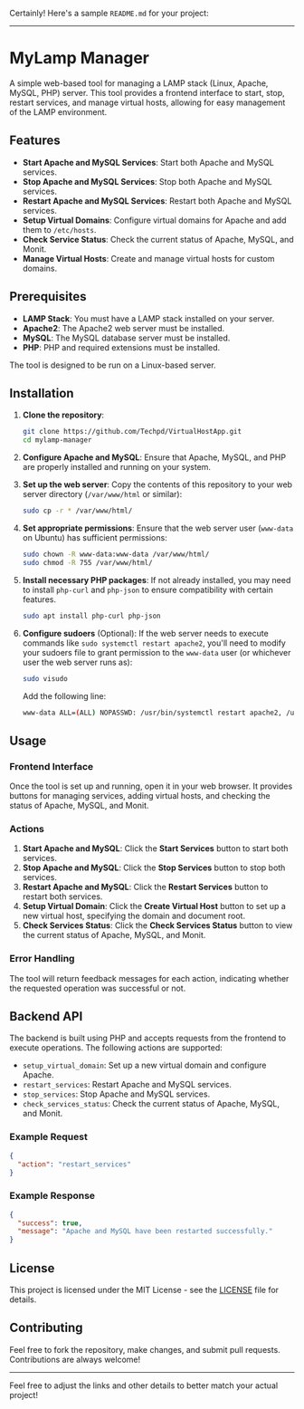 Certainly! Here's a sample `README.md` for your project:

---

# MyLamp Manager

A simple web-based tool for managing a LAMP stack (Linux, Apache, MySQL, PHP) server. This tool provides a frontend interface to start, stop, restart services, and manage virtual hosts, allowing for easy management of the LAMP environment.

## Features

- **Start Apache and MySQL Services**: Start both Apache and MySQL services.
- **Stop Apache and MySQL Services**: Stop both Apache and MySQL services.
- **Restart Apache and MySQL Services**: Restart both Apache and MySQL services.
- **Setup Virtual Domains**: Configure virtual domains for Apache and add them to `/etc/hosts`.
- **Check Service Status**: Check the current status of Apache, MySQL, and Monit.
- **Manage Virtual Hosts**: Create and manage virtual hosts for custom domains.

## Prerequisites

- **LAMP Stack**: You must have a LAMP stack installed on your server.
- **Apache2**: The Apache2 web server must be installed.
- **MySQL**: The MySQL database server must be installed.
- **PHP**: PHP and required extensions must be installed.

The tool is designed to be run on a Linux-based server.

## Installation

1. **Clone the repository**:

   ```bash
   git clone https://github.com/Techpd/VirtualHostApp.git
   cd mylamp-manager
   ```

2. **Configure Apache and MySQL**:
   Ensure that Apache, MySQL, and PHP are properly installed and running on your system.

3. **Set up the web server**:
   Copy the contents of this repository to your web server directory (`/var/www/html` or similar):

   ```bash
   sudo cp -r * /var/www/html/
   ```

4. **Set appropriate permissions**:
   Ensure that the web server user (`www-data` on Ubuntu) has sufficient permissions:

   ```bash
   sudo chown -R www-data:www-data /var/www/html/
   sudo chmod -R 755 /var/www/html/
   ```

5. **Install necessary PHP packages**:
   If not already installed, you may need to install `php-curl` and `php-json` to ensure compatibility with certain features.

   ```bash
   sudo apt install php-curl php-json
   ```

6. **Configure sudoers** (Optional):
   If the web server needs to execute commands like `sudo systemctl restart apache2`, you'll need to modify your sudoers file to grant permission to the `www-data` user (or whichever user the web server runs as):

   ```bash
   sudo visudo
   ```

   Add the following line:

   ```bash
   www-data ALL=(ALL) NOPASSWD: /usr/bin/systemctl restart apache2, /usr/bin/systemctl restart mysql
   ```

## Usage

### Frontend Interface

Once the tool is set up and running, open it in your web browser. It provides buttons for managing services, adding virtual hosts, and checking the status of Apache, MySQL, and Monit.

### Actions

1. **Start Apache and MySQL**: Click the **Start Services** button to start both services.
2. **Stop Apache and MySQL**: Click the **Stop Services** button to stop both services.
3. **Restart Apache and MySQL**: Click the **Restart Services** button to restart both services.
4. **Setup Virtual Domain**: Click the **Create Virtual Host** button to set up a new virtual host, specifying the domain and document root.
5. **Check Services Status**: Click the **Check Services Status** button to view the current status of Apache, MySQL, and Monit.

### Error Handling

The tool will return feedback messages for each action, indicating whether the requested operation was successful or not.

## Backend API

The backend is built using PHP and accepts requests from the frontend to execute operations. The following actions are supported:

- `setup_virtual_domain`: Set up a new virtual domain and configure Apache.
- `restart_services`: Restart Apache and MySQL services.
- `stop_services`: Stop Apache and MySQL services.
- `check_services_status`: Check the current status of Apache, MySQL, and Monit.

### Example Request

```json
{
  "action": "restart_services"
}
```

### Example Response

```json
{
  "success": true,
  "message": "Apache and MySQL have been restarted successfully."
}
```

## License

This project is licensed under the MIT License - see the [LICENSE](LICENSE) file for details.

## Contributing

Feel free to fork the repository, make changes, and submit pull requests. Contributions are always welcome!

---

Feel free to adjust the links and other details to better match your actual project!